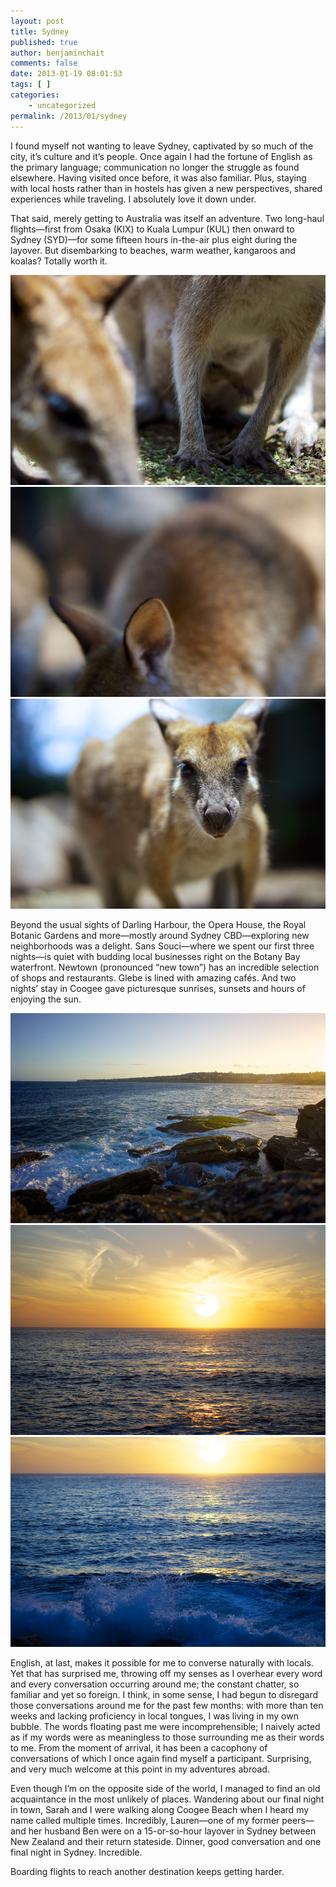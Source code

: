 ```yaml
---
layout: post
title: Sydney
published: true
author: benjaminchait
comments: false
date: 2013-01-19 08:01:53
tags: [ ]
categories:
    - uncategorized
permalink: /2013/01/sydney
---
```

I found myself not wanting to leave Sydney, captivated by so much of the city, it&#8217;s culture and it&#8217;s people. Once again I had the fortune of English as the primary language; communication no longer the struggle as found elsewhere. Having visited once before, it was also familiar. Plus, staying with local hosts rather than in hostels has given a new perspectives, shared experiences while traveling. I absolutely love it down under.

That said, merely getting to Australia was itself an adventure. Two long-haul flights—first from Osaka (KIX) to Kuala Lumpur (KUL) then onward to Sydney (SYD)—for some fifteen hours in-the-air plus eight during the layover. But disembarking to beaches, warm weather, kangaroos and koalas? Totally worth it.


![Kangaroo with joey][1]
![Kangaroo blur][2]
![Kangaroo][3]

Beyond the usual sights of Darling Harbour, the Opera House, the Royal Botanic Gardens and more—mostly around Sydney CBD—exploring new neighborhoods was a delight. Sans Souci—where we spent our first three nights—is quiet with budding local businesses right on the Botany Bay waterfront. Newtown (pronounced &#8220;new town&#8221;) has an incredible selection of shops and restaurants. Glebe is lined with amazing cafés. And two nights&#8217; stay in Coogee gave picturesque sunrises, sunsets and hours of enjoying the sun.


![Sydney Coastal Walk at sunset][4]
![Pacific sunrise][5]
![Pacific sunrise waves][6]

English, at last, makes it possible for me to converse naturally with locals. Yet that has surprised me, throwing off my senses as I overhear every word and every conversation occurring around me; the constant chatter, so familiar and yet so foreign. I think, in some sense, I had begun to disregard those conversations around me for the past few months: with more than ten weeks and lacking proficiency in local tongues, I was living in my own bubble. The words floating past me were incomprehensible; I naively acted as if my words were as meaningless to those surrounding me as their words to me. From the moment of arrival, it has been a cacophony of conversations of which I once again find myself a participant. Surprising, and very much welcome at this point in my adventures abroad.

Even though I&#8217;m on the opposite side of the world, I managed to find an old acquaintance in the most unlikely of places. Wandering about our final night in town, Sarah and I were walking along Coogee Beach when I heard my name called multiple times. Incredibly, Lauren—one of my former peers—and her husband Ben were on a 15-or-so-hour layover in Sydney between New Zealand and their return stateside. Dinner, good conversation and one final night in Sydney. Incredible.

Boarding flights to reach another destination keeps getting harder.

 [1]: /wp-content/uploads/media/img/2013/01/sydney/DSC02325.jpg
 [2]: /wp-content/uploads/media/img/2013/01/sydney/DSC02383.jpg
 [3]: /wp-content/uploads/media/img/2013/01/sydney/DSC02453.jpg
 [4]: /wp-content/uploads/media/img/2013/01/sydney/DSC02572.jpg
 [5]: /wp-content/uploads/media/img/2013/01/sydney/DSC02808.jpg
 [6]: /wp-content/uploads/media/img/2013/01/sydney/DSC02812.jpg
